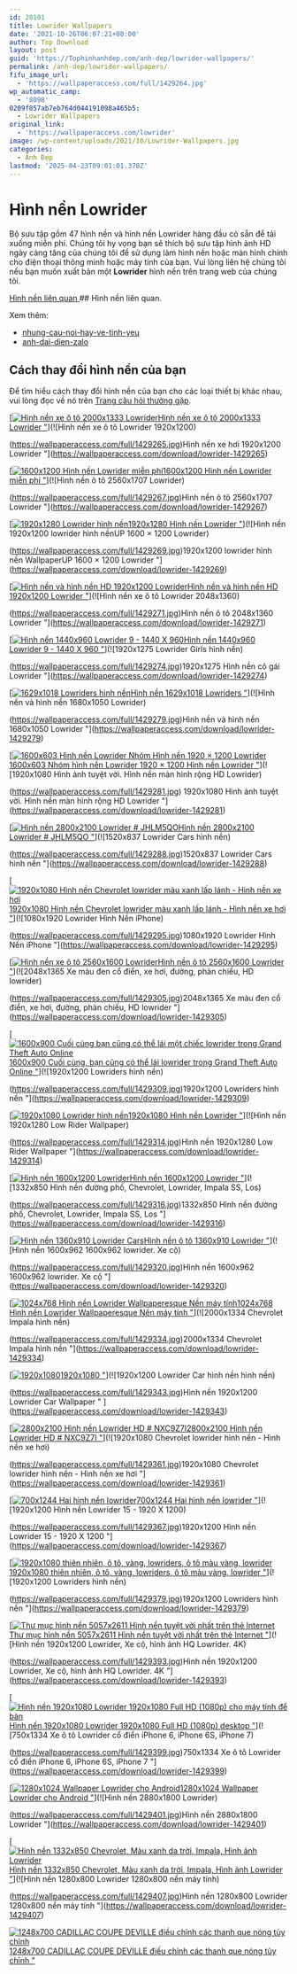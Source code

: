 ```yaml
---
id: 20101
title: Lowrider Wallpapers
date: '2021-10-26T06:07:21+00:00'
author: Top Download
layout: post
guid: 'https://Tophinhanhdep.com/anh-dep/lowrider-wallpapers/'
permalink: /anh-dep/lowrider-wallpapers/
fifu_image_url:
  - 'https://wallpaperaccess.com/full/1429264.jpg'
wp_automatic_camp:
  - '8098'
0209f857ab7eb764d044191098a465b5:
  - Lowrider Wallpapers
original_link:
  - 'https://wallpaperaccess.com/lowrider'
image: /wp-content/uploads/2021/10/Lowrider-Wallpapers.jpg
categories:
  - Ảnh Đẹp
lastmod: '2025-04-23T09:01:01.378Z'
---
```

# Hình nền Lowrider

Bộ sưu tập gồm 47 hình nền và hình nền Lowrider hàng đầu có sẵn để tải xuống miễn phí. Chúng tôi hy vọng bạn sẽ thích bộ sưu tập hình ảnh HD ngày càng tăng của chúng tôi để sử dụng làm hình nền hoặc màn hình chính cho điện thoại thông minh hoặc máy tính của bạn. Vui lòng liên hệ chúng tôi nếu bạn muốn xuất bản một **Lowrider** hình nền trên trang web của chúng tôi.

[Hình nền liên quan ](#related) ## Hình nền liên quan.

   
 Xem thêm:

   
- [nhung-cau-noi-hay-ve-tinh-yeu](https://tophinhanhdep.com/nhung-cau-noi-hay/nhung-cau-noi-hay-ve-tinh-yeu/)
- [anh-dai-dien-zalo](https://tophinhanhdep.com/anh-avatar/anh-dai-dien-zalo/)

## Cách thay đổi hình nền của bạn

Để tìm hiểu cách thay đổi hình nền của bạn cho các loại thiết bị khác nhau, vui lòng đọc về nó trên [Trang câu hỏi thường gặp](https://tophinhanhdep.com/faq/).

  
[[![Hình nền xe ô tô 2000x1333 Lowrider](https://wallpaperaccess.com/full/1429264.jpg)Hình nền xe ô tô 2000x1333 Lowrider "](https://wallpaperaccess.com/download/lowrider-1429264)](![Hình nền xe ô tô Lowrider 1920x1200)

(https://wallpaperaccess.com/full/1429265.jpg)Hình nền xe hơi 1920x1200 Lowrider "](https://wallpaperaccess.com/download/lowrider-1429265)

[[![1600x1200 Hình nền Lowrider miễn phí](https://wallpaperaccess.com/full/1429266.jpg)1600x1200 Hình nền Lowrider miễn phí "](https://wallpaperaccess.com/download/lowrider-1429266)](![Hình nền ô tô 2560x1707 Lowrider)

(https://wallpaperaccess.com/full/1429267.jpg)Hình nền ô tô 2560x1707 Lowrider "](https://wallpaperaccess.com/download/lowrider-1429267)

[[![1920x1280 Lowrider hình nền](https://wallpaperaccess.com/full/1429268.jpg)1920x1280 Hình nền Lowrider "](https://wallpaperaccess.com/download/lowrider-1429268)](![Hình nền 1920x1200 lowrider hình nềnUP 1600 × 1200 Lowrider)

(https://wallpaperaccess.com/full/1429269.jpg)1920x1200 lowrider hình nền WallpaperUP 1600 × 1200 Lowrider "](https://wallpaperaccess.com/download/lowrider-1429269)

[[![Hình nền và hình nền HD 1920x1200 Lowrider](https://wallpaperaccess.com/full/1429270.jpg)Hình nền và hình nền HD 1920x1200 Lowrider "](https://wallpaperaccess.com/download/lowrider-1429270)](![Hình nền xe ô tô Lowrider 2048x1360)

(https://wallpaperaccess.com/full/1429271.jpg)Hình nền ô tô 2048x1360 Lowrider "](https://wallpaperaccess.com/download/lowrider-1429271)

[[![Hình nền 1440x960 Lowrider 9 - 1440 X 960](https://wallpaperaccess.com/full/1429272.jpg)Hình nền 1440x960 Lowrider 9 - 1440 X 960 "](https://wallpaperaccess.com/download/lowrider-1429272)](![1920x1275 Lowrider Girls hình nền)

(https://wallpaperaccess.com/full/1429274.jpg)1920x1275 Hình nền cô gái Lowrider "](https://wallpaperaccess.com/download/lowrider-1429274)

[[![1629x1018 Lowriders hình nền](https://wallpaperaccess.com/full/1429277.jpg)Hình nền 1629x1018 Lowriders "](https://wallpaperaccess.com/download/lowrider-1429277)](![Hình nền và hình nền 1680x1050 Lowrider)

(https://wallpaperaccess.com/full/1429279.jpg)Hình nền và hình nền 1680x1050 Lowrider "](https://wallpaperaccess.com/download/lowrider-1429279)

[[![1600x603 Hình nền Lowrider Nhóm Hình nền 1920 × 1200 Lowrider](https://wallpaperaccess.com/full/1429280.jpg)1600x603 Nhóm hình nền Lowrider 1920 × 1200 Hình nền Lowrider "](https://wallpaperaccess.com/download/lowrider-1429280)](![1920x1080 Hình ảnh tuyệt vời.  Hình nền màn hình rộng HD Lowrider)

(https://wallpaperaccess.com/full/1429281.jpg) 1920x1080 Hình ảnh tuyệt vời. Hình nền màn hình rộng HD Lowrider "](https://wallpaperaccess.com/download/lowrider-1429281)

[[![Hình nền 2800x2100 Lowrider # JHLM5QO](https://wallpaperaccess.com/full/1429286.jpg)Hình nền 2800x2100 Lowrider # JHLM5QO "](https://wallpaperaccess.com/download/lowrider-1429286)](![1520x837 Lowrider Cars hình nền)

(https://wallpaperaccess.com/full/1429288.jpg)1520x837 Lowrider Cars hình nền "](https://wallpaperaccess.com/download/lowrider-1429288)

[[![1920x1080 Hình nền Chevrolet lowrider màu xanh lấp lánh - Hình nền xe hơi](https://wallpaperaccess.com/full/1429292.jpg)1920x1080 Hình nền Chevrolet lowrider màu xanh lấp lánh - Hình nền xe hơi "](https://wallpaperaccess.com/download/lowrider-1429292)](![1080x1920 Lowrider Hình Nền iPhone)

(https://wallpaperaccess.com/full/1429295.jpg)1080x1920 Lowrider Hình Nền iPhone "](https://wallpaperaccess.com/download/lowrider-1429295)

[[![Hình nền xe ô tô 2560x1600 Lowrider](https://wallpaperaccess.com/full/1429296.jpg)Hình nền ô tô 2560x1600 Lowrider "](https://wallpaperaccess.com/download/lowrider-1429296)](![2048x1365 Xe màu đen cổ điển, xe hơi, đường, phản chiếu, HD lowrider)

(https://wallpaperaccess.com/full/1429305.jpg)2048x1365 Xe màu đen cổ điển, xe hơi, đường, phản chiếu, HD lowrider "](https://wallpaperaccess.com/download/lowrider-1429305)

[[![1600x900 Cuối cùng bạn cũng có thể lái một chiếc lowrider trong Grand Theft Auto Online](https://wallpaperaccess.com/full/1429308.jpg)1600x900 Cuối cùng, bạn cũng có thể lái lowrider trong Grand Theft Auto Online "](https://wallpaperaccess.com/download/lowrider-1429308)](![1920x1200 Lowriders hình nền)

(https://wallpaperaccess.com/full/1429309.jpg)1920x1200 Lowriders hình nền "](https://wallpaperaccess.com/download/lowrider-1429309)

[[![1920x1080 Lowrider hình nền](https://wallpaperaccess.com/full/1429311.jpg)1920x1080 Hình nền Lowrider "](https://wallpaperaccess.com/download/lowrider-1429311)](![Hình nền 1920x1280 Low Rider Wallpaper)

(https://wallpaperaccess.com/full/1429314.jpg)Hình nền 1920x1280 Low Rider Wallpaper "](https://wallpaperaccess.com/download/lowrider-1429314)

[[![Hình nền 1600x1200 Lowrider](https://wallpaperaccess.com/full/1429315.jpg)Hình nền 1600x1200 Lowrider "](https://wallpaperaccess.com/download/lowrider-1429315)](![1332x850 Hình nền đường phố, Chevrolet, Lowrider, Impala SS, Los)

(https://wallpaperaccess.com/full/1429316.jpg)1332x850 Hình nền đường phố, Chevrolet, Lowrider, Impala SS, Los "](https://wallpaperaccess.com/download/lowrider-1429316)

[[![Hình nền 1360x910 Lowrider Cars](https://wallpaperaccess.com/full/1429317.jpg)Hình nền ô tô 1360x910 Lowrider "](https://wallpaperaccess.com/download/lowrider-1429317)](![Hình nền 1600x962 1600x962 lowrider.  Xe cộ)

(https://wallpaperaccess.com/full/1429320.jpg)Hình nền 1600x962 1600x962 lowrider. Xe cộ "](https://wallpaperaccess.com/download/lowrider-1429320)

[[![1024x768 Hình nền Lowrider Wallpaperesque Nền máy tính](https://wallpaperaccess.com/full/1429325.jpg)1024x768 Hình nền Lowrider Wallpaperesque Nền máy tính "](https://wallpaperaccess.com/download/lowrider-1429325)](![2000x1334 Chevrolet Impala hình nền)

(https://wallpaperaccess.com/full/1429334.jpg)2000x1334 Chevrolet Impala hình nền "](https://wallpaperaccess.com/download/lowrider-1429334)

[[![1920x1080 ](https://wallpaperaccess.com/full/1429340.jpg)1920x1080 "](https://wallpaperaccess.com/download/lowrider-1429340)](![1920x1200 Lowrider Car hình nền hình nền)

(https://wallpaperaccess.com/full/1429343.jpg)Hình nền 1920x1200 Lowrider Car Wallpaper " ](https://wallpaperaccess.com/download/lowrider-1429343)

[[![2800x2100 Hình nền Lowrider HD # NXC9Z7I](https://wallpaperaccess.com/full/1429349.jpg)2800x2100 Hình nền Lowrider HD # NXC9Z7I "](https://wallpaperaccess.com/download/lowrider-1429349)](![1920x1080 Chevrolet lowrider hình nền - Hình nền xe hơi)

(https://wallpaperaccess.com/full/1429361.jpg)1920x1080 Chevrolet lowrider hình nền - Hình nền xe hơi "](https://wallpaperaccess.com/download/lowrider-1429361)

[[![700x1244 Hai hình nền lowrider](https://wallpaperaccess.com/full/1429362.jpg)700x1244 Hai hình nền lowrider "](https://wallpaperaccess.com/download/lowrider-1429362)](![1920x1200 Hình nền Lowrider 15 - 1920 X 1200)

(https://wallpaperaccess.com/full/1429367.jpg)1920x1200 Hình nền Lowrider 15 - 1920 X 1200 "](https://wallpaperaccess.com/download/lowrider-1429367)

[[![1920x1080 thiên nhiên, ô tô, vàng, lowriders, ô tô màu vàng, lowrider](https://wallpaperaccess.com/full/1429371.jpg)1920x1080 thiên nhiên, ô tô, vàng, lowriders, ô tô màu vàng, lowrider "](https://wallpaperaccess.com/download/lowrider-1429371)](![1920x1200 Lowriders hình nền)

(https://wallpaperaccess.com/full/1429379.jpg)1920x1200 Lowriders hình nền "](https://wallpaperaccess.com/download/lowrider-1429379)

[[![Thư mục hình nền 5057x2611 Hình nền tuyệt vời nhất trên thẻ Internet](https://wallpaperaccess.com/full/1429383.jpg)Thư mục hình nền 5057x2611 Hình nền tuyệt vời nhất trên thẻ Internet "](https://wallpaperaccess.com/download/lowrider-1429383)](![Hình nền 1920x1200 Lowrider, Xe cộ, hình ảnh HQ Lowrider.  4K)

(https://wallpaperaccess.com/full/1429393.jpg)Hình nền 1920x1200 Lowrider, Xe cộ, hình ảnh HQ Lowrider. 4K "](https://wallpaperaccess.com/download/lowrider-1429393)

[[![Hình nền 1920x1080 Lowrider 1920x1080 Full HD (1080p) cho máy tính để bàn](https://wallpaperaccess.com/full/1429395.jpg)Hình nền 1920x1080 Lowrider 1920x1080 Full HD (1080p) desktop "](https://wallpaperaccess.com/download/lowrider-1429395)](![750x1334 Xe ô tô Lowrider cổ điển iPhone 6, iPhone 6S, iPhone 7)

(https://wallpaperaccess.com/full/1429399.jpg)750x1334 Xe ô tô Lowrider cổ điển iPhone 6, iPhone 6S, iPhone 7 "](https://wallpaperaccess.com/download/lowrider-1429399)

[[![1280x1024 Wallpaper Lowrider cho Android](https://wallpaperaccess.com/full/1429400.jpg)1280x1024 Wallpaper Lowrider cho Android "](https://wallpaperaccess.com/download/lowrider-1429400)](![Hình nền 2880x1800 Lowrider)

(https://wallpaperaccess.com/full/1429401.jpg)Hình nền 2880x1800 Lowrider "](https://wallpaperaccess.com/download/lowrider-1429401)

[[![Hình nền 1332x850 Chevrolet, Màu xanh da trời, Impala, Hình ảnh Lowrider](https://wallpaperaccess.com/full/1429404.jpg)Hình nền 1332x850 Chevrolet, Màu xanh da trời, Impala, Hình ảnh Lowrider "](https://wallpaperaccess.com/download/lowrider-1429404)](![Hình nền 1280x800 Lowrider 1280x800 nền máy tính)

(https://wallpaperaccess.com/full/1429407.jpg)Hình nền 1280x800 Lowrider 1280x800 nền máy tính "](https://wallpaperaccess.com/download/lowrider-1429407)

[![1248x700 CADILLAC COUPE DEVILLE điều chỉnh các thanh que nóng tùy chỉnh](https://wallpaperaccess.com/full/1429412.jpg)1248x700 CADILLAC COUPE DEVILLE điều chỉnh các thanh que nóng tùy chỉnh "](https://wallpaperaccess.com/download/lowrider-1429412)
